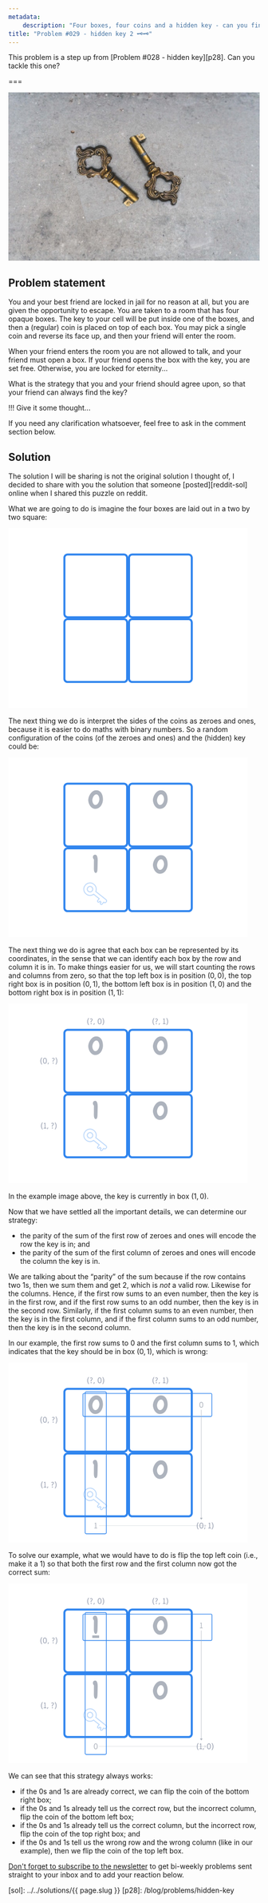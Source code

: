 ```yaml
---
metadata:
    description: "Four boxes, four coins and a hidden key - can you find it?"
title: "Problem #029 - hidden key 2 🗝️🗝️"
---
```


This problem is a step up from [Problem #028 - hidden key][p28].
Can you tackle this one?

===

![Two keys.](thumbnail.webp "Original photograph from Aneta Pawlik on Unsplash.")


## Problem statement

You and your best friend are locked in jail for no reason at all, but you are
given the opportunity to escape.
You are taken to a room that has four opaque boxes.
The key to your cell will be put inside one of the boxes, and then a (regular)
coin is placed on top of each box.
You may pick a single coin and reverse its face up,
and then your friend will enter the room.

When your friend enters the room you are not allowed to talk, and your friend
must open a box.
If your friend opens the box with the key, you are set free.
Otherwise, you are locked for eternity...

What is the strategy that you and your friend should agree upon, so that
your friend can always find the key?

!!! Give it some thought...

If you need any clarification whatsoever, feel free to ask in the comment section below.



## Solution

The solution I will be sharing is not the original solution I thought of,
I decided to share with you the solution that someone [posted][reddit-sol]
online when I shared this puzzle on reddit.

What we are going to do is imagine the four boxes are laid out in a two by two square:

![](_boxes_1.webp)

The next thing we do is interpret the sides of the coins as zeroes and ones,
because it is easier to do maths with binary numbers.
So a random configuration of the coins (of the zeroes and ones) and the
(hidden) key could be:

![](_boxes_2.webp)

The next thing we do is agree that each box can be represented by its coordinates,
in the sense that we can identify each box by the row and column it is in.
To make things easier for us, we will start counting the rows and columns from zero,
so that the top left box is in position $(0, 0)$, the top right box is in position
$(0, 1)$, the bottom left box is in position $(1, 0)$ and the bottom right box
is in position $(1, 1)$:

![](_boxes_3.webp)

In the example image above, the key is currently in box $(1, 0)$.

Now that we have settled all the important details, we can determine our strategy:

 - the parity of the sum of the first row of zeroes and ones
will encode the row the key is in; and
 - the parity of the sum of the first column of zeroes and ones
will encode the column the key is in.

We are talking about the “parity” of the sum because if the row contains two $1$s,
then we sum them and get $2$, which is *not* a valid row.
Likewise for the columns.
Hence, if the first row sums to an even number, then the key is in the first row,
and if the first row sums to an odd number, then the key is in the second row.
Similarly, if the first column sums to an even number, then the key is in the first
column, and if the first column sums to an odd number, then the key is in the second column.

In our example, the first row sums to $0$ and the first column sums to $1$,
which indicates that the key should be in box $(0, 1)$, which is wrong:

![](_boxes_4.webp)

To solve our example, what we would have to do is flip the top left coin
(i.e., make it a $1$) so that both the first row and the first column
now got the correct sum:

![](_boxes_5.webp)

We can see that this strategy always works:

 - if the $0$s and $1$s are already correct, we can flip the coin of the bottom right box;
 - if the $0$s and $1$s already tell us the correct row, but the incorrect column,
flip the coin of the bottom left box;
 - if the $0$s and $1$s already tell us the correct column, but the incorrect row,
flip the coin of the top right box; and
 - if the $0$s and $1$s tell us the wrong row and the wrong column (like in our example),
then we flip the coin of the top left box.


[Don't forget to subscribe to the newsletter][subscribe] to get bi-weekly
problems sent straight to your inbox and to add your reaction below.

[subscribe]: https://mathspp.com/subscribe
[sol]: ../../solutions/{{ page.slug }}
[p28]: /blog/problems/hidden-key
